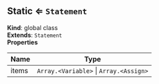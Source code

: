 <a name="Static"></a>

## Static ⇐ <code>Statement</code>
**Kind**: global class  
**Extends**: <code>Statement</code>  
**Properties**

| Name | Type |
| --- | --- |
| items | <code>Array.&lt;Variable&gt;</code> \| <code>Array.&lt;Assign&gt;</code> | 

